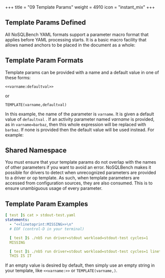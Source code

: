 +++
title = "09 Template Params"
weight = 4910
icon = "instant_mix"
+++

## Template Params Defined

All NoSQLBench YAML formats support a parameter macro format that applies before YAML processing
starts. It is a basic macro facility that allows named anchors to be placed in the document as a
whole:

## Template Param Formats

Template params can be provided with a name and a default value in one of these forms:

```
<<varname:defaultval>>
```
or
```
TEMPLATE(varname,defaultval)
```

In this example, the name of the parameter is `varname`. It is given a default value of `defaultval`
. If an activity parameter named *varname* is provided, as in `varname=barbaz`, then this whole
expression will be replaced with
`barbaz`. If none is provided then the default value will be used instead. For example:

## Shared Namespace

You must ensure that your template params do not overlap with the names of other parameters if 
you want to avoid an error. NoSQLBench makes it possible for drivers to 
detect when unrecognized parameters are provided to a driver or op template. As such, when 
template parameters are accessed from configuration sources, they are also consumed. This is to 
ensure unambiguous usage of every parameter. 

## Template Param Examples

```yaml
[ test ]$ cat > stdout-test.yaml
statements:
  - "<<linetoprint:MISSING>>\n"
  # EOF (control-D in your terminal)

  [ test ]$ ./nb5 run driver=stdout workload=stdout-test cycles=1
  MISSING

  [ test ]$ ./nb5 run driver=stdout workload=stdout-test cycles=1 linetoprint="THIS IS IT"
  THIS IS IT
```

If an empty value is desired by default, then simply use an empty string in your template,
like `<<varname:>>` or
`TEMPLATE(varname,)`.


